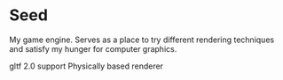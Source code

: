 # Seed
My game engine. Serves as a place to try different rendering techniques and satisfy my hunger for computer graphics.

gltf 2.0 support
Physically based renderer